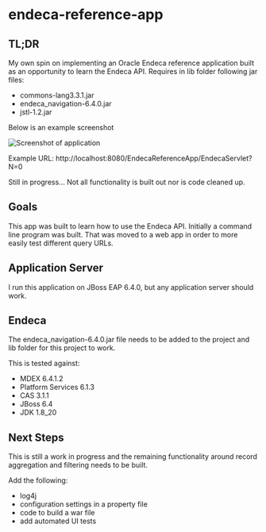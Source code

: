 # endeca-reference-app

## TL;DR

My own spin on implementing an Oracle Endeca reference application built as an opportunity to learn the Endeca API.
Requires in lib folder following jar files:
* commons-lang3.3.1.jar
* endeca_navigation-6.4.0.jar
* jstl-1.2.jar

Below is an example screenshot

![Screenshot of application](http://s1072.photobucket.com/user/eric-stiles/media/github/Screenshot%20at%20Dec%2013%2018-29-03_zpsuoa8lftd.png.html][IMG]http://i1072.photobucket.com/albums/w369/eric-stiles/github/Screenshot%20at%20Dec%2013%2018-29-03_zpsuoa8lftd.png)

Example URL: http://localhost:8080/EndecaReferenceApp/EndecaServlet?N=0

Still in progress... Not all functionality is built out nor is code cleaned up.

## Goals

This app was built to learn how to use the Endeca API.  Initially a command line program was built.  That was moved to
a web app in order to more easily test different query URLs.

## Application Server

I run this application on JBoss EAP 6.4.0, but any application server should work.

## Endeca

The endeca_navigation-6.4.0.jar file needs to be added to the project and lib folder for this project to work.

This is tested against:
 * MDEX 6.4.1.2
 * Platform Services 6.1.3
 * CAS 3.1.1
 * JBoss 6.4
 * JDK 1.8_20

## Next Steps

This is still a work in progress and the remaining functionality around record aggregation and filtering needs to be built.

Add the following:
* log4j
* configuration settings in a property file
* code to build a war file
* add automated UI tests
